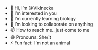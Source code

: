 - 👋 Hi, I’m @VikInecka
- 👀 I’m interested in you
- 🌱 I’m currently learning biology
- 💞️ I’m looking to collaborate on anything
- 📫 How to reach me.. just come to me
- 😄 Pronouns: She/It
- ⚡ Fun fact: I´m not an animal

<!---
VikInecka/VikInecka is a ✨ special ✨ repository because its `README.md` (this file) appears on your GitHub profile.
You can click the Preview link to take a look at your changes.
--->
